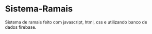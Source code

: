 # Sistema-Ramais
Sistema de ramais feito com javascript, html, css e utilizando banco de dados firebase.

